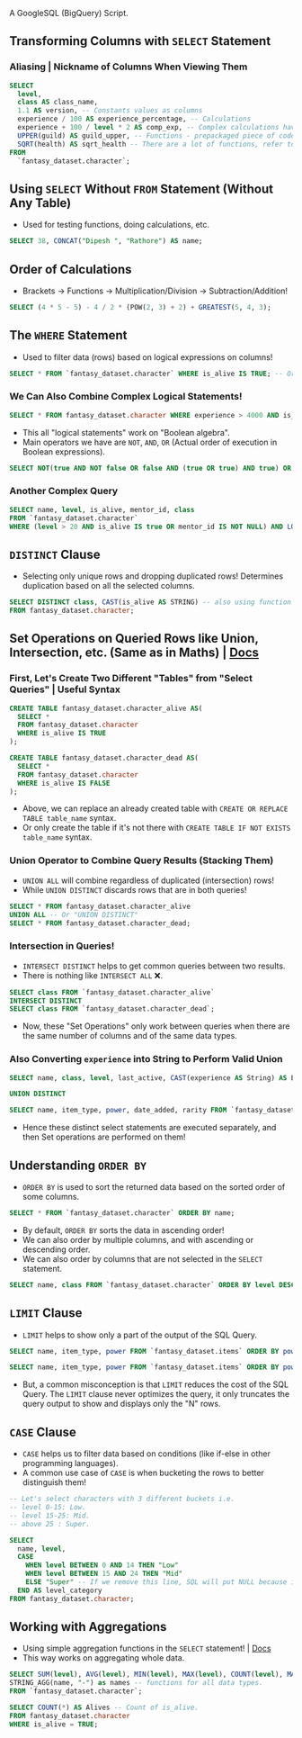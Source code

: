 A GoogleSQL (BigQuery) Script.

## Transforming Columns with `SELECT` Statement

### Aliasing | Nickname of Columns When Viewing Them
```sql
SELECT
  level,
  class AS class_name,
  1.1 AS version, -- Constants values as columns
  experience / 100 AS experience_percentage, -- Calculations
  experience + 100 / level * 2 AS comp_exp, -- Complex calculations having constants and different columns
  UPPER(guild) AS guild_upper, -- Functions - prepackaged piece of code
  SQRT(health) AS sqrt_health -- There are a lot of functions, refer to specific dialect docs for more! (GoogleSQL in this case)
FROM
  `fantasy_dataset.character`;
```

## Using `SELECT` Without `FROM` Statement (Without Any Table)
- Used for testing functions, doing calculations, etc.

```sql
SELECT 38, CONCAT("Dipesh ", "Rathore") AS name;
```

## Order of Calculations
- Brackets → Functions → Multiplication/Division → Subtraction/Addition!

```sql
SELECT (4 * 5 - 5) - 4 / 2 * (POW(2, 3) + 2) + GREATEST(5, 4, 3);
```

## The `WHERE` Statement
- Used to filter data (rows) based on logical expressions on columns!

```sql
SELECT * FROM `fantasy_dataset.character` WHERE is_alive IS TRUE; -- Or is_alive = TRUE;
```

### We Can Also Combine Complex Logical Statements!
```sql
SELECT * FROM fantasy_dataset.character WHERE experience > 4000 AND is_alive IS TRUE;
```

- This all "logical statements" work on "Boolean algebra".
- Main operators we have are `NOT`, `AND`, `OR` (Actual order of execution in Boolean expressions).

```sql
SELECT NOT(true AND NOT false OR false AND (true OR true) AND true) OR (true AND (false AND true)); -- Solve based on order!
```

### Another Complex Query
```sql
SELECT name, level, is_alive, mentor_id, class
FROM `fantasy_dataset.character`
WHERE (level > 20 AND is_alive IS true OR mentor_id IS NOT NULL) AND LOWER(class) NOT IN ("mage", "archer");
```

## `DISTINCT` Clause
- Selecting only unique rows and dropping duplicated rows! Determines duplication based on all the selected columns.

```sql
SELECT DISTINCT class, CAST(is_alive AS STRING) -- also using function
FROM fantasy_dataset.character;
```

## Set Operations on Queried Rows like Union, Intersection, etc. (Same as in Maths) | [Docs](https://cloud.google.com/bigquery/docs/reference/standard-sql/query-syntax#set_operators)

### First, Let's Create Two Different "Tables" from "Select Queries" | Useful Syntax

```sql
CREATE TABLE fantasy_dataset.character_alive AS(
  SELECT * 
  FROM fantasy_dataset.character
  WHERE is_alive IS TRUE
);

CREATE TABLE fantasy_dataset.character_dead AS(
  SELECT *
  FROM fantasy_dataset.character
  WHERE is_alive IS FALSE
);
```

- Above, we can replace an already created table with `CREATE OR REPLACE TABLE table_name` syntax.
- Or only create the table if it's not there with `CREATE TABLE IF NOT EXISTS table_name` syntax.

### Union Operator to Combine Query Results (Stacking Them)
- `UNION ALL` will combine regardless of duplicated (intersection) rows!
- While `UNION DISTINCT` discards rows that are in both queries!

```sql
SELECT * FROM fantasy_dataset.character_alive
UNION ALL -- Or "UNION DISTINCT"
SELECT * FROM fantasy_dataset.character_dead;
```

### Intersection in Queries!
- `INTERSECT DISTINCT` helps to get common queries between two results.
- There is nothing like `INTERSECT ALL` ❌.

```sql
SELECT class FROM `fantasy_dataset.character_alive`
INTERSECT DISTINCT
SELECT class FROM `fantasy_dataset.character_dead`;
```

- Now, these "Set Operations" only work between queries when there are the same number of columns and of the same data types.

### Also Converting `experience` into String to Perform Valid Union
```sql
SELECT name, class, level, last_active, CAST(experience AS String) AS Exp_rare FROM `fantasy_dataset.character`

UNION DISTINCT

SELECT name, item_type, power, date_added, rarity FROM `fantasy_dataset.items`;
```

- Hence these distinct select statements are executed separately, and then Set operations are performed on them!

## Understanding `ORDER BY`

- `ORDER BY` is used to sort the returned data based on the sorted order of some columns.

```sql
SELECT * FROM `fantasy_dataset.character` ORDER BY name;
```

- By default, `ORDER BY` sorts the data in ascending order!
- We can also order by multiple columns, and with ascending or descending order.
- We can also order by columns that are not selected in the `SELECT` statement.

```sql
SELECT name, class FROM `fantasy_dataset.character` ORDER BY level DESC, class;
```

## `LIMIT` Clause

- `LIMIT` helps to show only a part of the output of the SQL Query.

```sql
SELECT name, item_type, power FROM `fantasy_dataset.items` ORDER BY power; -- This will select entire data.

SELECT name, item_type, power FROM `fantasy_dataset.items` ORDER BY power LIMIT 1; -- This will limit the output to only 1 row.
```

- But, a common misconception is that `LIMIT` reduces the cost of the SQL Query. The `LIMIT` clause never optimizes the query, it only truncates the query output to show and displays only the "N" rows.

## `CASE` Clause

- `CASE` helps us to filter data based on conditions (like if-else in other programming languages).
- A common use case of `CASE` is when bucketing the rows to better distinguish them!

```sql
-- Let's select characters with 3 different buckets i.e. 
-- level 0-15: Low.
-- level 15-25: Mid.
-- above 25 : Super.

SELECT
  name, level,
  CASE
    WHEN level BETWEEN 0 AND 14 THEN "Low"
    WHEN level BETWEEN 15 AND 24 THEN "Mid"
    ELSE "Super" -- If we remove this line, SQL will put NULL because it's not specified.
  END AS level_category
FROM fantasy_dataset.character;
```

## Working with Aggregations

- Using simple aggregation functions in the `SELECT` statement! | [Docs](https://cloud.google.com/bigquery/docs/reference/standard-sql/aggregate_functions)
- This way works on aggregating whole data.

```sql
SELECT SUM(level), AVG(level), MIN(level), MAX(level), COUNT(level), MAX(last_active) as time,
STRING_AGG(name, "-") as names -- functions for all data types.
FROM `fantasy_dataset.character`;

SELECT COUNT(*) AS Alives -- Count of is_alive.
FROM fantasy_dataset.character
WHERE is_alive = TRUE;
```
